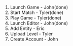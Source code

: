<ol>
<li>Launch Game - John(done)</li>
<li>Start Match - Tyler(done)</li>
<li>Play Game - Tyler(done)</li>
<li>Launch Editor - John(done)</li>
<li>Add Entity - Eric</li>
<li>Upload Level - Tyler</li>
<li>Create Account - John</li>
</ol>
